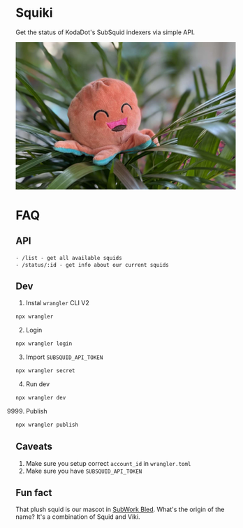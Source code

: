 # Squiki

Get the status of KodaDot's SubSquid indexers via simple API.

![](./squiki.jpg)


# FAQ

## API

```
- /list - get all available squids
- /status/:id - get info about our current squids
```

## Dev

1. Instal `wrangler` CLI V2

```bash
npx wrangler
```

2. Login

```bash
npx wrangler login
```

3. Import `SUBSQUID_API_TOKEN`

```bash
npx wrangler secret
```

4. Run dev

```bash
npx wrangler dev
```


9999. Publish

```bash
npx wrangler publish
```

## Caveats

1. Make sure you setup correct `account_id` in `wrangler.toml`
2. Make sure you have `SUBSQUID_API_TOKEN`

## Fun fact

That plush squid is our mascot in [SubWork Bled](https://subwork.xyz).
What's the origin of the name? It's a combination of Squid and Viki.
